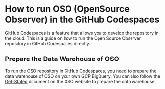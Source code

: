# How to run OSO (OpenSource Observer) in the GitHub Codespaces

GitHub Codespaces is a feature that allows you to develop the repository in the cloud. This is a guide on how to run the Open Source Observer repository in GitHub Codespaces directly.

## Prepare the Data Warehouse of OSO
To run the OSO repository in GitHub Codespaces, you need to prepare the data warehouse of OSO on your own GCP BigQuery. You can also follow the [Get-Stated](https://docs.opensource.observer/docs/get-started/) document on the OSO website to prepare the data warehouse.

